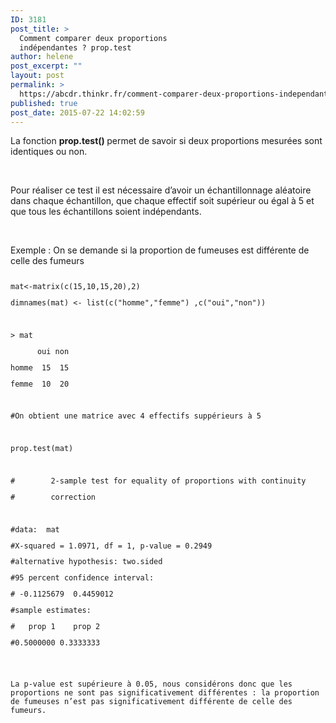 ```yaml
---
ID: 3181
post_title: >
  Comment comparer deux proportions
  indépendantes ? prop.test
author: helene
post_excerpt: ""
layout: post
permalink: >
  https://abcdr.thinkr.fr/comment-comparer-deux-proportions-independantes-prop-test/
published: true
post_date: 2015-07-22 14:02:59
---
```

<p>La fonction <b>prop.test() </b>permet de savoir si deux proportions mesurées sont identiques ou non.</p><p> </p><p>Pour réaliser ce test il est nécessaire d’avoir un échantillonnage aléatoire dans chaque échantillon, que chaque effectif soit supérieur ou égal à 5 et que tous les échantillons soient indépendants.</p><p> </p><p>Exemple : On se demande si la proportion de fumeuses est différente de celle des fumeurs</p><p> <pre><code></p><p>mat&lt;-matrix(c(15,10,15,20),2)</p><p>dimnames(mat) &lt;- list(c("homme","femme") ,c("oui","non"))</p><p> </p><p>&gt; mat</p><p>      oui non</p><p>homme  15  15</p><p>femme  10  20</p><p> </p><p>#On obtient une matrice avec 4 effectifs suppérieurs à 5</p><p> </p><p>prop.test(mat)</p><p> </p><p>#        2-sample test for equality of proportions with continuity</p><p>#        correction</p><p> </p><p>#data:  mat</p><p>#X-squared = 1.0971, df = 1, p-value = 0.2949</p><p>#alternative hypothesis: two.sided</p><p>#95 percent confidence interval:</p><p># -0.1125679  0.4459012</p><p>#sample estimates:</p><p>#   prop 1    prop 2</p><p>#0.5000000 0.3333333</p><p></pre>   </p><p>La p-value est supérieure à 0.05, nous considérons donc que les proportions ne sont pas significativement différentes : la proportion de fumeuses n’est pas significativement différente de celle des fumeurs.</p>